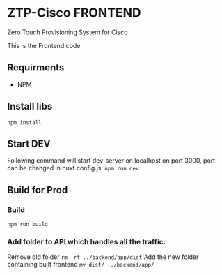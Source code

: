 # ZTP-Cisco FRONTEND
Zero Touch Provisioning System for Cisco

This is the Frontend code.

## Requirments
- NPM

## Install libs
```npm install```


## Start DEV
Following command will start dev-server on localhost on port 3000, port can be changed in nuxt.config.js.
```npm run dev```

## Build for Prod
### Build
```npm run build```

### Add folder to API which handles all the traffic:
Remove old folder
```rm -rf ../backend/app/dist```
Add the new folder containing built frontend
```mv dist/ ../backend/app/```
